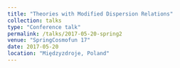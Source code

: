 ```yaml
---
title: "Theories with Modified Dispersion Relations"
collection: talks
type: "Conference talk"
permalink: /talks/2017-05-20-spring2
venue: "SpringCosmofun 17"
date: 2017-05-20
location: "Miȩdzyzdroje, Poland"
---
```

